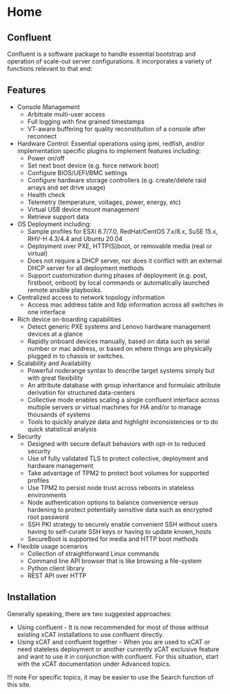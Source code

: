 # Home

## Confluent

Confluent is a software package to handle essential bootstrap and operation of scale-out
server configurations. It incorporates a variety of functions relevant to that end:

## Features

* Console Management
    * Arbitrate multi-user access
    * Full logging with fine grained timestamps
    * VT-aware buffering for quality reconstitution of a console after reconnect
* Hardware Control: Essential operations using ipmi, redfish, and/or implementation specific plugins to implement features including:
    * Power on/off
    * Set next boot device (e.g. force network boot)
    * Configure BIOS/UEFI/BMC settings
    * Configure hardware storage controllers (e.g. create/delete raid arrays and set drive usage)
    * Health check
    * Telemetry (temperature, voltages, power, energy, etc)
    * Virtual USB device mount management
    * Retrieve support data
* OS Deployment including:
    * Sample profiles for ESXi 6.7/7.0, RedHat/CentOS 7.x/8.x, SuSE 15.x, RHV-H 4.3/4.4 and Ubuntu 20.04
    * Deployment over PXE, HTTP(S)boot, or removable media (real or virtual)
    * Does not require a DHCP server, nor does it conflict with an external DHCP server for all deployment methods
    * Support customization during phases of deployment (e.g. post, firstboot, onboot) by local commands or automatically launched remote ansible playbooks.
* Centralized access to network topology information
    * Access mac address table and lldp information across all switches in one interface
* Rich device on-boarding capabilities
    * Detect generic PXE systems and Lenovo hardware management devices at a glance
    * Rapidly onboard devices manually, based on data such as serial number or mac address, or based on where things are physically plugged in to chassis or switches.
* Scalability and Availability
    * Powerful noderange syntax to describe target systems simply but with great flexibility
    * An attribute database with group inheritance and formulaic attribute derivation for structured data-centers
    * Collective mode enables scaling a single confluent interface across multiple servers or virtual machines for HA and/or to manage thousands of systems
    * Tools to quickly analyze data and highlight inconsistencies or to do quick statistical analysis
* Security
    * Designed with secure default behaviors with opt-in to reduced security
    * Use of fully validated TLS to protect collective, deployment and hardware management
    * Take advantage of TPM2 to protect boot volumes for supported profiles
    * Use TPM2 to persist node trust across reboots in stateless environments
    * Node authentication options to balance convenience versus hardening to protect potentially sensitive data such as encrypted root password
    * SSH PKI strategy to securely enable convenient SSH without users having to self-curate SSH keys or having to update known_hosts
    * SecureBoot is supported for media and HTTP boot methods
* Flexible usage scenarios
    * Collection of straightforward Linux commands
    * Command line API browser that is like browsing a file-system
    * Python client library
    * REST API over HTTP

## Installation

Generally speaking, there are two suggested approaches:
* Using confluent - It is now recommended for most of those without existing xCAT installations to use confluent directly.
* Using xCAT and confluent together - When you are used to xCAT or need stateless deployment or another currently xCAT exclusive feature and want to use it in conjunction with confluent.  For this situation, start with the xCAT documentation under Advanced topics.

!!! note
    For specific topics, it may be easier to use the Search function of this site.
